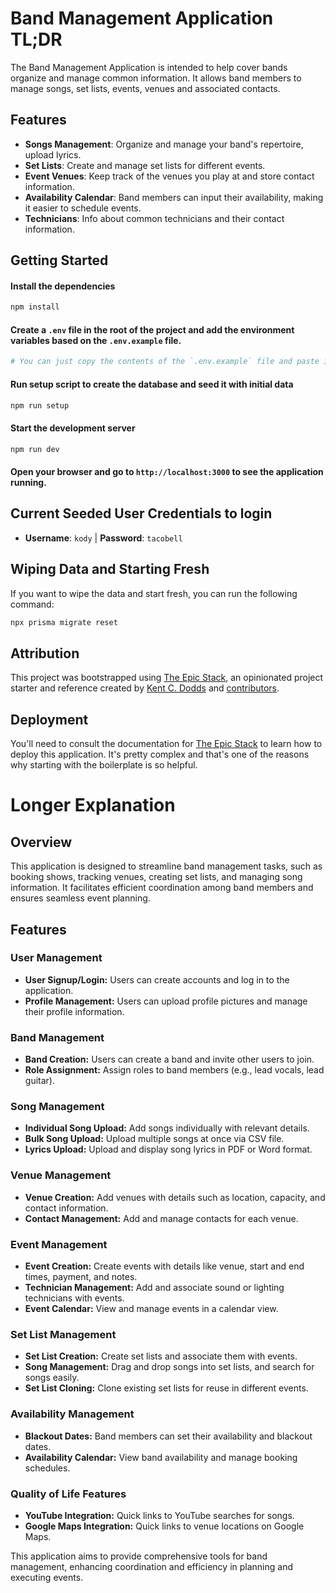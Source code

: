 # Band Management Application TL;DR

The Band Management Application is intended to help cover bands organize and manage common information. It allows band
members to manage songs, set lists, events, venues and associated contacts.

## Features

- **Songs Management**: Organize and manage your band's repertoire, upload lyrics.
- **Set Lists**: Create and manage set lists for different events.
- **Event Venues**: Keep track of the venues you play at and store contact information.
- **Availability Calendar**: Band members can input their availability, making it easier to schedule events.
- **Technicians**: Info about common technicians and their contact information.

## Getting Started

#### Install the dependencies

```sh
npm install
```

#### Create a `.env` file in the root of the project and add the environment variables based on the `.env.example` file.

```sh
# You can just copy the contents of the `.env.example` file and paste it into the newly created `.env` file.
```

#### Run setup script to create the database and seed it with initial data

```sh
npm run setup
```

#### Start the development server

```sh
npm run dev
```

#### Open your browser and go to `http://localhost:3000` to see the application running.

## Current Seeded User Credentials to login

- **Username**: `kody` | **Password**: `tacobell`

## Wiping Data and Starting Fresh

If you want to wipe the data and start fresh, you can run the following command:

```sh
npx prisma migrate reset
```

## Attribution

This project was bootstrapped using [The Epic Stack](https://www.epicweb.dev/epic-stack), an opinionated project starter
and reference created by [Kent C. Dodds](https://kentcdodds.com) and
[contributors](https://github.com/epicweb-dev/epic-stack/graphs/contributors).

## Deployment

You'll need to consult the documentation for [The Epic Stack](https://www.epicweb.dev/epic-stack) to learn how to deploy
this application. It's pretty complex and that's one of the reasons why starting with the boilerplate is so helpful.

# Longer Explanation

## Overview

This application is designed to streamline band management tasks, such as booking shows, tracking venues, creating set
lists, and managing song information. It facilitates efficient coordination among band members and ensures seamless
event planning.

## Features

### User Management

- **User Signup/Login:** Users can create accounts and log in to the application.
- **Profile Management:** Users can upload profile pictures and manage their profile information.

### Band Management

- **Band Creation:** Users can create a band and invite other users to join.
- **Role Assignment:** Assign roles to band members (e.g., lead vocals, lead guitar).

### Song Management

- **Individual Song Upload:** Add songs individually with relevant details.
- **Bulk Song Upload:** Upload multiple songs at once via CSV file.
- **Lyrics Upload:** Upload and display song lyrics in PDF or Word format.

### Venue Management

- **Venue Creation:** Add venues with details such as location, capacity, and contact information.
- **Contact Management:** Add and manage contacts for each venue.

### Event Management

- **Event Creation:** Create events with details like venue, start and end times, payment, and notes.
- **Technician Management:** Add and associate sound or lighting technicians with events.
- **Event Calendar:** View and manage events in a calendar view.

### Set List Management

- **Set List Creation:** Create set lists and associate them with events.
- **Song Management:** Drag and drop songs into set lists, and search for songs easily.
- **Set List Cloning:** Clone existing set lists for reuse in different events.

### Availability Management

- **Blackout Dates:** Band members can set their availability and blackout dates.
- **Availability Calendar:** View band availability and manage booking schedules.

### Quality of Life Features

- **YouTube Integration:** Quick links to YouTube searches for songs.
- **Google Maps Integration:** Quick links to venue locations on Google Maps.

This application aims to provide comprehensive tools for band management, enhancing coordination and efficiency in
planning and executing events.
